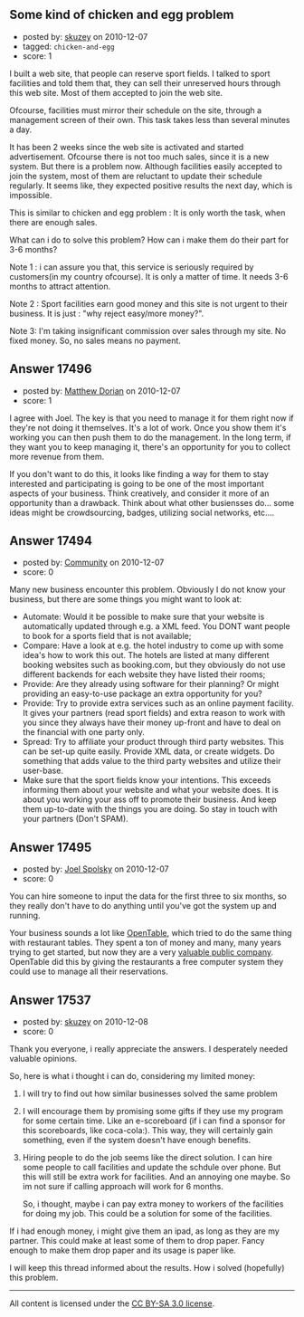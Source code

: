 ## Some kind of chicken and egg problem

- posted by: [skuzey](https://stackexchange.com/users/-1/5845-skuzey) on 2010-12-07
- tagged: `chicken-and-egg`
- score: 1

I built a web site, that people can reserve sport fields. I talked to sport facilities and told them that, they can sell their unreserved hours through this web site. Most of them accepted to join the web site. 

Ofcourse, facilities must mirror their schedule on the site, through a management screen of their own. This task takes less than several minutes a day.

It has been 2 weeks since the web site is activated and started advertisement. Ofcourse there is not too much sales, since it is a new system. But there is a problem now. Although facilities easily accepted to join the system, most of them are reluctant to update their schedule regularly. It seems like, they expected positive results the next day, which is impossible.

This is similar to chicken and egg problem : It is only worth the task, when there are enough sales. 

What can i do to solve this problem? How can i make them do their part for 3-6 months? 

Note 1 : i can assure you that, this service is seriously required by customers(in my country ofcourse). It is only a matter of time. It needs 3-6 months to attract attention.

Note 2 : Sport facilities earn good money and this site is not urgent to their business. It is just : "why reject easy/more money?".

Note 3: I'm taking insignificant commission over sales through my site. No fixed money. So, no sales means no payment. 


## Answer 17496

- posted by: [Matthew Dorian](https://stackexchange.com/users/-1/5382-matthew-dorian) on 2010-12-07
- score: 1

I agree with Joel.  The key is that you need to manage it for them right now if they're not doing it themselves.   It's a lot of work.  Once you show them it's working you can then push them to do the management.   In the long term, if they want you to keep managing it, there's an opportunity for you to collect more revenue from them.

If you don't want to do this, it looks like finding a way for them to stay interested and participating is going to be one of the most important aspects of your business.  Think creatively, and consider it more of an opportunity than a drawback.  Think about what other busiensses do... some ideas might be crowdsourcing, badges, utilizing social networks, etc....


## Answer 17494

- posted by: [Community](https://stackexchange.com/users/-1/-1-community) on 2010-12-07
- score: 0

Many new business encounter this problem. Obviously I do not know your business, but there are some things you might want to look at:

- Automate: Would it be possible to make sure that your website is automatically updated through e.g. a XML feed. You DONT want people to book for a sports field that is not available;
- Compare: Have a look at e.g. the hotel industry to come up with some idea's how to work this out. The hotels are listed at many different booking websites such as booking.com, but they obviously do not use different backends for each website they have listed their rooms;
- Provide: Are they already using software for their planning? Or might providing an easy-to-use package an extra opportunity for you?
- Provide: Try to provide extra services such as an online payment facility. It gives your partners (read sport fields) and extra reason to work with you since they always have their money up-front and have to deal on the financial with one party only.
- Spread: Try to affiliate your product through third party websites. This can be set-up quite easily. Provide XML data, or create widgets. Do something that adds value to the third party websites and utilize their user-base.
- Make sure that the sport fields know your intentions. This exceeds informing them about your website and what your website does. It is about you working your ass off to promote their business. And keep them up-to-date with the things you are doing. So stay in touch with your partners (Don't SPAM).






## Answer 17495

- posted by: [Joel Spolsky](https://stackexchange.com/users/-1/4335-joel-spolsky) on 2010-12-07
- score: 0

You can hire someone to input the data for the first three to six months, so they really don't have to do anything until you've got the system up and running.

Your business sounds a lot like [OpenTable](http://opentable.com), which tried to do the same thing with restaurant tables. They spent a ton of money and many, many years trying to get started, but now they are a very [valuable public company](http://www.google.com/finance?client=ob&q=NASDAQ:OPEN). OpenTable did this by giving the restaurants a free computer system they could use to manage all their reservations.


## Answer 17537

- posted by: [skuzey](https://stackexchange.com/users/-1/5845-skuzey) on 2010-12-08
- score: 0

Thank you everyone, i really appreciate the answers. I desperately needed valuable opinions. 

So, here is what i thought i can do, considering my limited money:

1. I will try to find out how similar businesses solved the same problem

2. I will encourage them by promising some gifts if they use my program for some certain time. Like an e-scoreboard (if i can find a sponsor for this scoreboards, like coca-cola:). This way, they will certainly gain something, even if the system doesn't have enough benefits.

3. Hiring people to do the job seems like the direct solution. I can hire some people to call facilities and update the schdule over phone. But this will still be extra work for facilities. And an annoying one maybe. So im not sure if calling approach will work for 6 months.

   So, i thought, maybe i can pay extra money to workers of the facilities for doing my job. This could be a solution for some of the facilities.

If i had enough money, i might give them an ipad, as long as they are my partner. This could make at least some of them to drop paper. Fancy enough to make them drop paper and its usage is paper like. 

I will keep this thread informed about the results. How i solved (hopefully) this problem.



---

All content is licensed under the [CC BY-SA 3.0 license](https://creativecommons.org/licenses/by-sa/3.0/).
